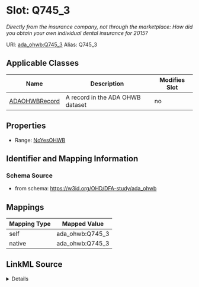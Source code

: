 

# Slot: Q745_3 


_Directly from the insurance company, not through the marketplace: How did you obtain your own individual dental insurance for 2015?_





URI: [ada_ohwb:Q745_3](https://w3id.org/OHD/DFA-study/ada_ohwb/Q745_3)
Alias: Q745_3

<!-- no inheritance hierarchy -->





## Applicable Classes

| Name | Description | Modifies Slot |
| --- | --- | --- |
| [ADAOHWBRecord](ADAOHWBRecord.md) | A record in the ADA OHWB dataset |  no  |







## Properties

* Range: [NoYesOHWB](NoYesOHWB.md)





## Identifier and Mapping Information







### Schema Source


* from schema: https://w3id.org/OHD/DFA-study/ada_ohwb




## Mappings

| Mapping Type | Mapped Value |
| ---  | ---  |
| self | ada_ohwb:Q745_3 |
| native | ada_ohwb:Q745_3 |




## LinkML Source

<details>
```yaml
name: Q745_3
description: 'Directly from the insurance company, not through the marketplace: How
  did you obtain your own individual dental insurance for 2015?'
from_schema: https://w3id.org/OHD/DFA-study/ada_ohwb
rank: 1000
alias: Q745_3
domain_of:
- ADA_OHWBRecord
range: NoYesOHWB

```
</details>